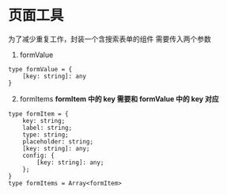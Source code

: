 # 页面工具

为了减少重复工作，封装一个含搜索表单的组件
需要传入两个参数

1. formValue

```
type formValue = {
    [key: string]: any
}
```

2. formItems
   **formItem 中的 key 需要和 formValue 中的 key 对应**

```
type formItem = {
    key: string;
    label: string;
    type: string;
    placeholder: string;
    [key: string]: any;
    config: {
        [key: string]: any;
    };
}
type formItems = Array<formItem>
```
